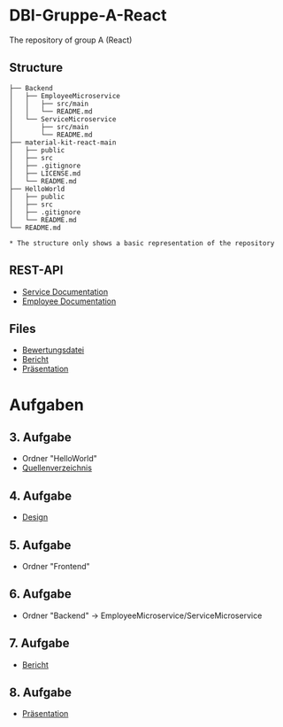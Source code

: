 # DBI-Gruppe-A-React
The repository of group A (React)

## Structure
```
├── Backend
│   ├── EmployeeMicroservice
│   │   ├── src/main
│   │   └── README.md
│   └── ServiceMicroservice
│       ├── src/main
│       └── README.md
├── material-kit-react-main
│   ├── public
│   ├── src
│   ├── .gitignore
│   ├── LICENSE.md
│   └── README.md
├── HelloWorld
│   ├── public
│   ├── src
│   ├── .gitignore
│   └── README.md
└── README.md
```
`* The structure only shows a basic representation of the repository` 

## REST-API
- [Service Documentation](Backend/ServiceMicroservice/README.md)
- [Employee Documentation](Backend/EmployeeMicroservice/README.md)

## Files
- [Bewertungsdatei](https://docs.google.com/spreadsheets/d/1qQdWk3npBI2ZR7dPyV5q1vNAIVeo1SicaT_npnRCoTc/edit?usp=sharing)
- [Bericht](https://docs.google.com/document/d/1DLpsre_dkaV8ZaO0WhITbZ1ob_Ex8H46EcGGscRcw6Q/edit?usp=sharing)
- [Präsentation](https://docs.google.com/presentation/d/1ixjzvmAa8CTfonxEZmSSY3W67lfgp2YSgeKvdKIh20I/edit?usp=sharing)



# Aufgaben

## 3. Aufgabe
- Ordner "HelloWorld"
- [Quellenverzeichnis](Documents/DBI-A-Quellenverzeichnis.pdf)
## 4. Aufgabe
- [Design](Documents/Design.pdf)
## 5. Aufgabe
- Ordner "Frontend"
## 6. Aufgabe
- Ordner "Backend" -> EmployeeMicroservice/ServiceMicroservice
## 7. Aufgabe
- [Bericht](https://docs.google.com/document/d/1DLpsre_dkaV8ZaO0WhITbZ1ob_Ex8H46EcGGscRcw6Q/edit?usp=sharing)
## 8. Aufgabe
- [Präsentation](https://docs.google.com/presentation/d/1ixjzvmAa8CTfonxEZmSSY3W67lfgp2YSgeKvdKIh20I/edit?usp=sharing)
